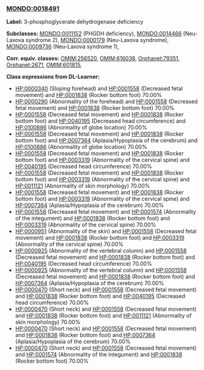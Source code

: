 
### [MONDO:0018491](http://purl.obolibrary.org/obo/MONDO_0018491)
**Label:** 3-phosphoglycerate dehydrogenase deficiency

**Subclasses:** [MONDO:0011152](http://purl.obolibrary.org/obo/MONDO_0011152) (PHGDH deficiency), [MONDO:0014466](http://purl.obolibrary.org/obo/MONDO_0014466) (Neu-Laxova syndrome 2), [MONDO:0000179](http://purl.obolibrary.org/obo/MONDO_0000179) (Neu-Laxova syndrome), [MONDO:0009736](http://purl.obolibrary.org/obo/MONDO_0009736) (Neu-Laxova syndrome 1), 

**Corr. equiv. classes:** [OMIM:256520](http://purl.obolibrary.org/obo/OMIM_256520), [OMIM:616038](http://purl.obolibrary.org/obo/OMIM_616038), [Orphanet:79351](http://www.orpha.net/ORDO/Orphanet_79351), [Orphanet:2671](http://www.orpha.net/ORDO/Orphanet_2671), [OMIM:601815](http://purl.obolibrary.org/obo/OMIM_601815), 

**Class expressions from DL-Learner:**

- [HP:0000340](http://purl.obolibrary.org/obo/HP_0000340) (Sloping forehead) and [HP:0001558](http://purl.obolibrary.org/obo/HP_0001558) (Decreased fetal movement) and [HP:0001838](http://purl.obolibrary.org/obo/HP_0001838) (Rocker bottom foot) 70.00%
- [HP:0000290](http://purl.obolibrary.org/obo/HP_0000290) (Abnormality of the forehead) and [HP:0001558](http://purl.obolibrary.org/obo/HP_0001558) (Decreased fetal movement) and [HP:0001838](http://purl.obolibrary.org/obo/HP_0001838) (Rocker bottom foot) 70.00%
- [HP:0001558](http://purl.obolibrary.org/obo/HP_0001558) (Decreased fetal movement) and [HP:0001838](http://purl.obolibrary.org/obo/HP_0001838) (Rocker bottom foot) and [HP:0040195](http://purl.obolibrary.org/obo/HP_0040195) (Decreased head circumference) and [HP:0100886](http://purl.obolibrary.org/obo/HP_0100886) (Abnormality of globe location) 70.00%
- [HP:0001558](http://purl.obolibrary.org/obo/HP_0001558) (Decreased fetal movement) and [HP:0001838](http://purl.obolibrary.org/obo/HP_0001838) (Rocker bottom foot) and [HP:0007364](http://purl.obolibrary.org/obo/HP_0007364) (Aplasia/Hypoplasia of the cerebrum) and [HP:0100886](http://purl.obolibrary.org/obo/HP_0100886) (Abnormality of globe location) 70.00%
- [HP:0001558](http://purl.obolibrary.org/obo/HP_0001558) (Decreased fetal movement) and [HP:0001838](http://purl.obolibrary.org/obo/HP_0001838) (Rocker bottom foot) and [HP:0003319](http://purl.obolibrary.org/obo/HP_0003319) (Abnormality of the cervical spine) and [HP:0040195](http://purl.obolibrary.org/obo/HP_0040195) (Decreased head circumference) 70.00%
- [HP:0001558](http://purl.obolibrary.org/obo/HP_0001558) (Decreased fetal movement) and [HP:0001838](http://purl.obolibrary.org/obo/HP_0001838) (Rocker bottom foot) and [HP:0003319](http://purl.obolibrary.org/obo/HP_0003319) (Abnormality of the cervical spine) and [HP:0011121](http://purl.obolibrary.org/obo/HP_0011121) (Abnormality of skin morphology) 70.00%
- [HP:0001558](http://purl.obolibrary.org/obo/HP_0001558) (Decreased fetal movement) and [HP:0001838](http://purl.obolibrary.org/obo/HP_0001838) (Rocker bottom foot) and [HP:0003319](http://purl.obolibrary.org/obo/HP_0003319) (Abnormality of the cervical spine) and [HP:0007364](http://purl.obolibrary.org/obo/HP_0007364) (Aplasia/Hypoplasia of the cerebrum) 70.00%
- [HP:0001558](http://purl.obolibrary.org/obo/HP_0001558) (Decreased fetal movement) and [HP:0001574](http://purl.obolibrary.org/obo/HP_0001574) (Abnormality of the integument) and [HP:0001838](http://purl.obolibrary.org/obo/HP_0001838) (Rocker bottom foot) and [HP:0003319](http://purl.obolibrary.org/obo/HP_0003319) (Abnormality of the cervical spine) 70.00%
- [HP:0000951](http://purl.obolibrary.org/obo/HP_0000951) (Abnormality of the skin) and [HP:0001558](http://purl.obolibrary.org/obo/HP_0001558) (Decreased fetal movement) and [HP:0001838](http://purl.obolibrary.org/obo/HP_0001838) (Rocker bottom foot) and [HP:0003319](http://purl.obolibrary.org/obo/HP_0003319) (Abnormality of the cervical spine) 70.00%
- [HP:0000925](http://purl.obolibrary.org/obo/HP_0000925) (Abnormality of the vertebral column) and [HP:0001558](http://purl.obolibrary.org/obo/HP_0001558) (Decreased fetal movement) and [HP:0001838](http://purl.obolibrary.org/obo/HP_0001838) (Rocker bottom foot) and [HP:0040195](http://purl.obolibrary.org/obo/HP_0040195) (Decreased head circumference) 70.00%
- [HP:0000925](http://purl.obolibrary.org/obo/HP_0000925) (Abnormality of the vertebral column) and [HP:0001558](http://purl.obolibrary.org/obo/HP_0001558) (Decreased fetal movement) and [HP:0001838](http://purl.obolibrary.org/obo/HP_0001838) (Rocker bottom foot) and [HP:0007364](http://purl.obolibrary.org/obo/HP_0007364) (Aplasia/Hypoplasia of the cerebrum) 70.00%
- [HP:0000470](http://purl.obolibrary.org/obo/HP_0000470) (Short neck) and [HP:0001558](http://purl.obolibrary.org/obo/HP_0001558) (Decreased fetal movement) and [HP:0001838](http://purl.obolibrary.org/obo/HP_0001838) (Rocker bottom foot) and [HP:0040195](http://purl.obolibrary.org/obo/HP_0040195) (Decreased head circumference) 70.00%
- [HP:0000470](http://purl.obolibrary.org/obo/HP_0000470) (Short neck) and [HP:0001558](http://purl.obolibrary.org/obo/HP_0001558) (Decreased fetal movement) and [HP:0001838](http://purl.obolibrary.org/obo/HP_0001838) (Rocker bottom foot) and [HP:0011121](http://purl.obolibrary.org/obo/HP_0011121) (Abnormality of skin morphology) 70.00%
- [HP:0000470](http://purl.obolibrary.org/obo/HP_0000470) (Short neck) and [HP:0001558](http://purl.obolibrary.org/obo/HP_0001558) (Decreased fetal movement) and [HP:0001838](http://purl.obolibrary.org/obo/HP_0001838) (Rocker bottom foot) and [HP:0007364](http://purl.obolibrary.org/obo/HP_0007364) (Aplasia/Hypoplasia of the cerebrum) 70.00%
- [HP:0000470](http://purl.obolibrary.org/obo/HP_0000470) (Short neck) and [HP:0001558](http://purl.obolibrary.org/obo/HP_0001558) (Decreased fetal movement) and [HP:0001574](http://purl.obolibrary.org/obo/HP_0001574) (Abnormality of the integument) and [HP:0001838](http://purl.obolibrary.org/obo/HP_0001838) (Rocker bottom foot) 70.00%


